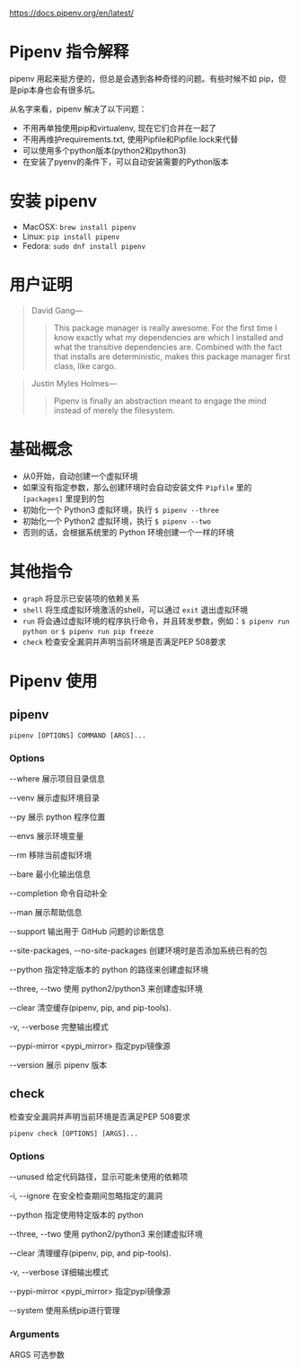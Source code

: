 https://docs.pipenv.org/en/latest/

# Pipenv 指令解释

pipenv 用起来挺方便的，但总是会遇到各种奇怪的问题。有些时候不如 pip，但是pip本身也会有很多坑。

从名字来看，pipenv 解决了以下问题：

- 不用再单独使用pip和virtualenv, 现在它们合并在一起了
- 不用再维护requirements.txt, 使用Pipfile和Pipfile.lock来代替
- 可以使用多个python版本(python2和python3)
- 在安装了pyenv的条件下，可以自动安装需要的Python版本

# 安装 pipenv

- MacOSX: `brew install pipenv`
- Linux: `pip install pipenv`
- Fedora: `sudo dnf install pipenv`

# 用户证明

> David Gang—
>> This package manager is really awesome. For the first time I know exactly what my dependencies are which I installed and what the transitive dependencies are. Combined with the fact that installs are deterministic, makes this package manager first class, like cargo.

> Justin Myles Holmes—
>> Pipenv is finally an abstraction meant to engage the mind instead of merely the filesystem.

# 基础概念

- 从0开始，自动创建一个虚拟环境
- 如果没有指定参数，那么创建环境时会自动安装文件 `Pipfile` 里的 `[packages]` 里提到的包
- 初始化一个 Python3 虚拟环境，执行 `$ pipenv --three`
- 初始化一个 Python2 虚拟环境，执行 `$ pipenv --two`
- 否则的话，会根据系统里的 Python 环境创建一个一样的环境

# 其他指令

- `graph` 将显示已安装项的依赖关系
- `shell` 将生成虚拟环境激活的shell，可以通过 `exit` 退出虚拟环境
- `run` 将会通过虚拟环境的程序执行命令，并且转发参数，例如：`$ pipenv run python or` `$ pipenv run pip freeze`
- `check` 检查安全漏洞并声明当前环境是否满足PEP 508要求

# Pipenv 使用

## pipenv

```shell
pipenv [OPTIONS] COMMAND [ARGS]...
```

### Options

--where 展示项目目录信息

--venv 展示虚拟环境目录

--py 展示 python 程序位置

--envs 展示环境变量

--rm 移除当前虚拟环境

--bare 最小化输出信息

--completion 命令自动补全

--man 展示帮助信息

--support 输出用于 GitHub 问题的诊断信息

--site-packages, --no-site-packages 创建环境时是否添加系统已有的包

--python <python> 指定特定版本的 python 的路径来创建虚拟环境

--three, --two 使用 python2/python3 来创建虚拟环境

--clear 清空缓存(pipenv, pip, and pip-tools).

-v, --verbose 完整输出模式

--pypi-mirror <pypi_mirror> 指定pypi镜像源

--version 展示 pipenv 版本

## check

检查安全漏洞并声明当前环境是否满足PEP 508要求

`pipenv check [OPTIONS] [ARGS]...`

### Options

--unused <unused> 给定代码路径，显示可能未使用的依赖项

-i, --ignore <ignore> 在安全检查期间忽略指定的漏洞

--python <python> 指定使用特定版本的 python

--three, --two 使用 python2/python3 来创建虚拟环境

--clear 清理缓存(pipenv, pip, and pip-tools).

-v, --verbose 详细输出模式

--pypi-mirror <pypi_mirror> 指定pypi镜像源

--system 使用系统pip进行管理

### Arguments

ARGS 可选参数

